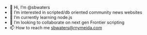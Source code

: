 - 👋 Hi, I’m @sbwaters
- 👀 I’m interested in scripted/db oriented community news websites
- 🌱 I’m currently learning node.js
- 💞️ I’m looking to collaborate on next gen Frontier scripting
- 📫 How to reach me sbwaters@rnymeida.com

<!---
sbwaters/sbwaters is a ✨ special ✨ repository because its `README.md` (this file) appears on your GitHub profile.
You can click the Preview link to take a look at your changes.
--->
